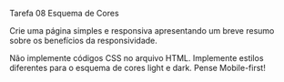 Tarefa 08 Esquema de Cores

Crie uma página simples e responsiva apresentando um breve resumo sobre os benefícios da responsividade.

Não implemente códigos CSS no arquivo HTML.
Implemente estilos diferentes para o esquema de cores light e dark.
Pense Mobile-first!